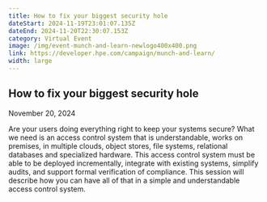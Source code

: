 ```yaml
---
title: How to fix your biggest security hole
dateStart: 2024-11-19T23:01:07.135Z
dateEnd: 2024-11-20T22:30:07.153Z
category: Virtual Event
image: /img/event-munch-and-learn-newlogo400x400.png
link: https://developer.hpe.com/campaign/munch-and-learn/
width: large
---
```

## How to fix your biggest security hole

November 20, 2024

Are your users doing everything right to keep your systems secure?
What we need is an access control system that is understandable, works on premises, in multiple clouds, object stores, file systems, relational databases and specialized hardware. This access control system must be able to be deployed incrementally, integrate with existing systems, simplify audits, and support formal verification of compliance. This session will describe how you can have all of that in a simple and understandable access control system.
